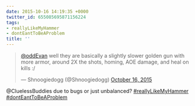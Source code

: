 ```yaml
---
date: 2015-10-16 14:19:35 +0000
twitter_id: 655085695871156224
tags:
- reallyLikeMyHammer
- dontEantToBeAProblem
title: ''
---
```


<blockquote class="twitter-tweet"><p lang="en" dir="ltr"><a href="https://twitter.com/oddEvan?ref_src=twsrc%5Etfw">@oddEvan</a> well they are basically a slightly slower golden gun with more armor, around 2X the shots, homing, AOE damage, and heal on kills :/</p>&mdash; Shnoogiedogg (@Shnoogiedogg) <a href="https://twitter.com/Shnoogiedogg/status/655084494601506816?ref_src=twsrc%5Etfw">October 16, 2015</a></blockquote>
<script async src="https://platform.twitter.com/widgets.js" charset="utf-8"></script>

@CluelessBuddies due to bugs or just unbalanced? [#reallyLikeMyHammer](https://twitter.com/hashtag/reallyLikeMyHammer) [#dontEantToBeAProblem](https://twitter.com/hashtag/dontEantToBeAProblem)
